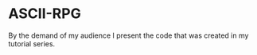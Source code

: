 # ASCII-RPG
By the demand of my audience I present the code that was created in my tutorial series.
